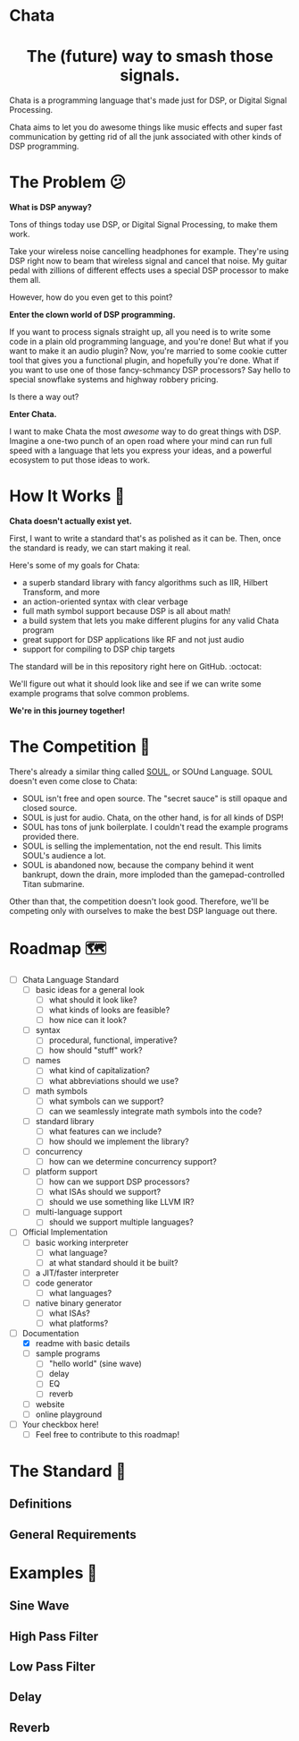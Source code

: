 # Chata

<h1 align="center">The (future) way to smash those signals.</h1>

Chata is a programming language that's made just for DSP, or Digital Signal Processing. 

Chata aims to let you do awesome things like music effects and super fast communication by getting rid of all the junk associated with other kinds of DSP programming.

# The Problem 😕

**What is DSP anyway?**

Tons of things today use DSP, or Digital Signal Processing, to make them work. 

Take your wireless noise cancelling headphones for example. They're using DSP right now to beam that wireless signal and cancel that noise. My guitar pedal with zillions of different effects uses a special DSP processor to make them all.

However, how do you even get to this point?

**Enter the clown world of DSP programming.**

If you want to process signals straight up, all you need is to write some code in a plain old programming language, and you're done! But what if you want to make it an audio plugin? Now, you're married to some cookie cutter tool that gives you a functional plugin, and hopefully you're done. What if you want to use one of those fancy-schmancy DSP processors? Say hello to special snowflake systems and highway robbery pricing. 

Is there a way out?

**Enter Chata.**

I want to make Chata the most _awesome_ way to do great things with DSP. Imagine a one-two punch of an open road where your mind can run full speed with a language that lets you express your ideas, and a powerful ecosystem to put those ideas to work.

# How It Works :eyes:

**Chata doesn't actually exist yet.**

First, I want to write a standard that's as polished as it can be. Then, once the standard is ready, we can start making it real. 

Here's some of my goals for Chata:
- a superb standard library with fancy algorithms such as IIR, Hilbert Transform, and more
- an action-oriented syntax with clear verbage
- full math symbol support because DSP is all about math!
- a build system that lets you make different plugins for any valid Chata program
- great support for DSP applications like RF and not just audio
- support for compiling to DSP chip targets

The standard will be in this repository right here on GitHub. :octocat:

We'll figure out what it should look like and see if we can write some example programs that solve common problems. 

**We're in this journey together!**

# The Competition 🥇

There's already a similar thing called [SOUL](https://github.com/soul-lang/SOUL), or SOUnd Language. SOUL doesn't even come close to Chata:
- SOUL isn't free and open source. The "secret sauce" is still opaque and closed source.
- SOUL is just for audio. Chata, on the other hand, is for all kinds of DSP!
- SOUL has tons of junk boilerplate. I couldn't read the example programs provided there.
- SOUL is selling the implementation, not the end result. This limits SOUL's audience a lot.
- SOUL is abandoned now, because the company behind it went bankrupt, down the drain, more imploded than the gamepad-controlled Titan submarine.

Other than that, the competition doesn't look good. Therefore, we'll be competing only with ourselves to make the best DSP language out there.

# Roadmap 🗺️

- [ ] Chata Language Standard
  - [ ] basic ideas for a general look
    - [ ] what should it look like?
    - [ ] what kinds of looks are feasible?
    - [ ] how nice can it look?
  - [ ] syntax
    - [ ] procedural, functional, imperative?
    - [ ] how should "stuff" work?
  - [ ] names
    - [ ] what kind of capitalization?
    - [ ] what abbreviations should we use?
  - [ ] math symbols
    - [ ] what symbols can we support?
    - [ ] can we seamlessly integrate math symbols into the code?
  - [ ] standard library
    - [ ] what features can we include?
    - [ ] how should we implement the library?
  - [ ] concurrency
    - [ ] how can we determine concurrency support?
  - [ ] platform support
    - [ ] how can we support DSP processors?
    - [ ] what ISAs should we support?
    - [ ] should we use something like LLVM IR?
  - [ ] multi-language support
    - [ ] should we support multiple languages?
- [ ] Official Implementation
  - [ ] basic working interpreter
    - [ ] what language?
    - [ ] at what standard should it be built?
  - [ ] a JIT/faster interpreter
  - [ ] code generator
    - [ ] what languages?
  - [ ] native binary generator
    - [ ] what ISAs?
    - [ ] what platforms?
- [ ] Documentation
  - [x] readme with basic details
  - [ ] sample programs
    - [ ] "hello world" (sine wave)
    - [ ] delay
    - [ ] EQ
    - [ ] reverb
  - [ ] website
  - [ ] online playground
- [ ] Your checkbox here!
  - [ ] Feel free to contribute to this roadmap!

# The Standard 📜

## Definitions

## General Requirements

# Examples :hammer:

## Sine Wave

## High Pass Filter

## Low Pass Filter

## Delay

## Reverb
